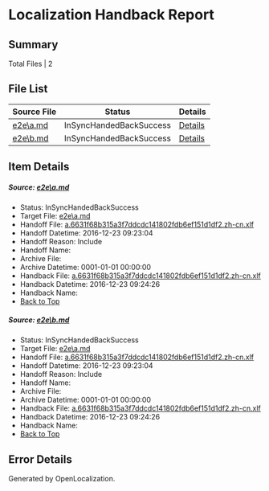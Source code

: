 # <a name='report-top'></a> Localization Handback Report

## Summary
 Total Files | 2

## File List
 Source File | Status | Details 
 ----------- | ------ | ------- 
 [e2e\a.md](https://github.com/OpenLocalizationTestOrg/ol-test0/blob/801ef7873828fd79c0fe3def7c5a01c46e3e33ba/e2e/a.md) | InSyncHandedBackSuccess | [Details](#f1d05b17d2f8cbce6e4f34335440b36bb7f4c2441)
 [e2e\b.md](https://github.com/OpenLocalizationTestOrg/ol-test0/blob/801ef7873828fd79c0fe3def7c5a01c46e3e33ba/e2e/b.md) | InSyncHandedBackSuccess | [Details](#f1d05b17d2f8cbce6e4f34335440b36bb7f4c2442)

## Item Details
##### <a name='f1d05b17d2f8cbce6e4f34335440b36bb7f4c2441'></a> Source: [e2e\a.md](https://github.com/OpenLocalizationTestOrg/ol-test0/blob/801ef7873828fd79c0fe3def7c5a01c46e3e33ba/e2e/a.md)
* Status: InSyncHandedBackSuccess
* Target File: [e2e\a.md](https://github.com/OpenLocalizationTestOrg/ol-test0-zhcn/blob/ceb73e4ce2b5cf3b1aa2aa1078047ea3bb183285/e2e/a.md)
* Handoff File: [a.6631f68b315a3f7ddcdc141802fdb6ef151d1df2.zh-cn.xlf](https://github.com/OpenLocalizationTestOrg/ol-test0-handoff/blob/d0724a73458cbf107fec10c4bcd0ffaf54a65fac/ol-handoff/OpenLocalizationTestOrg/ol-test0-zhcn/shujia/ht/a.6631f68b315a3f7ddcdc141802fdb6ef151d1df2.zh-cn.xlf)
* Handoff Datetime: 2016-12-23 09:23:04
* Handoff Reason: Include
* Handoff Name: 
* Archive File: 
* Archive Datetime: 0001-01-01 00:00:00
* Handback File: [a.6631f68b315a3f7ddcdc141802fdb6ef151d1df2.zh-cn.xlf](https://github.com/OpenLocalizationTestOrg/ol-test0-handback/blob/66d7f980374eaf15131862a87cda66130abf8806/ol-handback/OpenLocalizationTestOrg/ol-test0-zhcn/shujia/ht/a.6631f68b315a3f7ddcdc141802fdb6ef151d1df2.zh-cn.xlf)
* Handback Datetime: 2016-12-23 09:24:26
* Handback Name: 
* [Back to Top](#report-top)

##### <a name='f1d05b17d2f8cbce6e4f34335440b36bb7f4c2442'></a> Source: [e2e\b.md](https://github.com/OpenLocalizationTestOrg/ol-test0/blob/801ef7873828fd79c0fe3def7c5a01c46e3e33ba/e2e/b.md)
* Status: InSyncHandedBackSuccess
* Target File: [e2e\a.md](https://github.com/OpenLocalizationTestOrg/ol-test0-zhcn/blob/ceb73e4ce2b5cf3b1aa2aa1078047ea3bb183285/e2e/a.md)
* Handoff File: [a.6631f68b315a3f7ddcdc141802fdb6ef151d1df2.zh-cn.xlf](https://github.com/OpenLocalizationTestOrg/ol-test0-handoff/blob/d0724a73458cbf107fec10c4bcd0ffaf54a65fac/ol-handoff/OpenLocalizationTestOrg/ol-test0-zhcn/shujia/ht/a.6631f68b315a3f7ddcdc141802fdb6ef151d1df2.zh-cn.xlf)
* Handoff Datetime: 2016-12-23 09:23:04
* Handoff Reason: Include
* Handoff Name: 
* Archive File: 
* Archive Datetime: 0001-01-01 00:00:00
* Handback File: [a.6631f68b315a3f7ddcdc141802fdb6ef151d1df2.zh-cn.xlf](https://github.com/OpenLocalizationTestOrg/ol-test0-handback/blob/66d7f980374eaf15131862a87cda66130abf8806/ol-handback/OpenLocalizationTestOrg/ol-test0-zhcn/shujia/ht/a.6631f68b315a3f7ddcdc141802fdb6ef151d1df2.zh-cn.xlf)
* Handback Datetime: 2016-12-23 09:24:26
* Handback Name: 
* [Back to Top](#report-top)


## Error Details

Generated by OpenLocalization.
